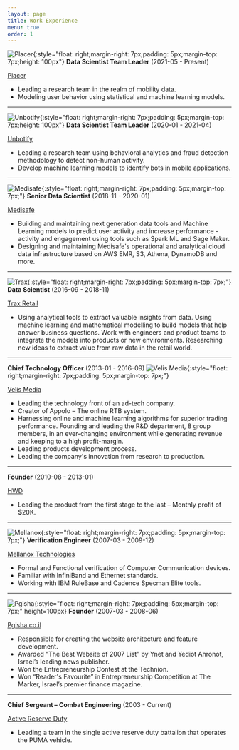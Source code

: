 ```yaml
---
layout: page
title: Work Experience
menu: true
order: 1
---
```

 ![Placer]({{site.baseurl}}/assets/img/placer.jpg){:style="float: right;margin-right: 7px;padding: 5px;margin-top: 7px;height: 100px"}
**Data Scientist Team Leader** (2021-05 - Present)

<u>Placer</u>

* Leading a research team in the realm of mobility data.
* Modeling user behavior using statistical and machine learning models.

---

 ![Unbotify]({{site.baseurl}}/assets/img/unbotify.jpg){:style="float: right;margin-right: 7px;padding: 5px;margin-top: 7px;height: 100px"}
**Data Scientist Team Leader** (2020-01 - 2021-04)

<u>Unbotify</u>

* Leading a research team using behavioral analytics and fraud detection methodology to detect non-human activity.
* Develop machine learning models to identify bots in mobile applications.
 
---

 ![Medisafe]({{site.baseurl}}/assets/img/medisafe.png){:style="float: right;margin-right: 7px;padding: 5px;margin-top: 7px;"}
**Senior Data Scientist** (2018-11 - 2020-01)

<u>Medisafe</u>

* Building and maintaining next generation data tools and Machine Learning models to predict user activity and
increase performance - activity and engagement using tools such as Spark ML and Sage Maker. 
* Designing and maintaining Medisafe's operational and analytical cloud data infrastructure based on AWS EMR, S3, Athena, DynamoDB and more.

---

 ![Trax]({{site.baseurl}}/assets/img/trax.png){:style="float: right;margin-right: 7px;padding: 5px;margin-top: 7px;"}
**Data Scientist** (2016-09 - 2018-11)
 
<u>Trax Retail</u>
* Using analytical tools to extract valuable insights from data. Using machine learning and mathematical modelling to build models that help answer business questions. Work with engineers and product teams to integrate the models into products or new environments. Researching new ideas to extract value from raw data in the retail world.

---
 
**Chief Technology Officer** (2013-01 - 2016-09)
 ![Velis Media]({{site.baseurl}}/assets/img/velis-media.png){:style="float: right;margin-right: 7px;padding: 5px;margin-top: 7px;"}

<u>Velis Media</u>
* Leading the technology front of an ad-tech company. 
* Creator of Appolo – The online RTB system. 
* Harnessing online and machine learning algorithms for superior trading performance. Founding and leading the R&D department, 8 group members, in an ever-changing environment while generating
revenue and keeping to a high profit-margin. 
* Leading products development process. 
* Leading the company's innovation from research to production.

---

**Founder** (2010-08 - 2013-01)

<u>HWD</u>

* Leading the product from the first stage to the last – Monthly profit of $20K.

---

![Mellanox]({{site.baseurl}}/assets/img/mellanox.png){:style="float: right;margin-right: 7px;padding: 5px;margin-top: 7px;"}
**Verification Engineer** (2007-03 - 2009-12)
 
 <u>Mellanox Technologies </u>
 
* Formal and Functional verification of Computer Communication devices. 
* Familiar with InfiniBand and Ethernet standards. 
* Working with IBM RuleBase and Cadence Specman Elite tools.

---

![Pgisha]({{site.baseurl}}/assets/img/pgisha.jpg){:style="float: right;margin-right: 7px;padding: 5px;margin-top: 7px;" height=100px}
**Founder** (2007-03 - 2008-06)

<u>Pgisha.co.il</u>

* Responsible for creating the website architecture and feature development. 
* Awarded “The Best Website of 2007 List” by Ynet and Yediot Ahronot, Israel’s leading news publisher. 
* Won the Entrepreneurship Contest at the Technion. 
* Won “Reader's Favourite” in Entrepreneurship Competition at The Marker, Israel’s premier finance magazine.

---

**Chief Sergeant – Combat Engineering** (2003 - Current)

<u>Active Reserve Duty</u>

* Leading a team in the single active reserve duty battalion that operates the PUMA vehicle.